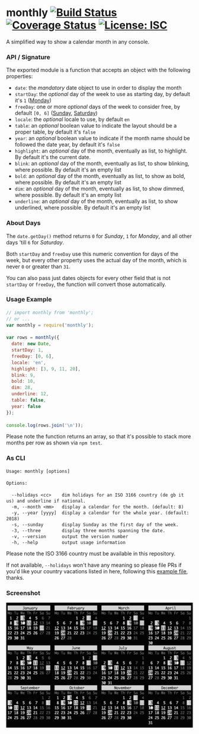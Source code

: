 # monthly [![Build Status](https://travis-ci.com/WebReflection/monthly.svg?branch=master)](https://travis-ci.com/WebReflection/monthly) [![Coverage Status](https://coveralls.io/repos/github/WebReflection/monthly/badge.svg?branch=master)](https://coveralls.io/github/WebReflection/monthly?branch=master) [![License: ISC](https://img.shields.io/badge/License-ISC-yellow.svg)](https://opensource.org/licenses/ISC)

A simplified way to show a calendar month in any console.

### API / Signature

The exported module is a function that accepts an object with the following properties:

  * `date`: the _mandatory_ date object to use in order to display the month
  * `startDay`: the _optional_ day of the week to use as starting day, by default it's `1` ([Monday](https://github.com/WebReflection/monthly#about-days))
  * `freeDay`: one or more _optional_ days of the week to consider free, by default `[0, 6]` ([Sunday](https://github.com/WebReflection/monthly#about-days), [Saturday](https://github.com/WebReflection/monthly#about-days))
  * `locale`: the _optional_ locale to use, by default `en`
  * `table`: an _optional_ boolean value to indicate the layout should be a proper table, by default it's `false`
  * `year`: an _optional_ boolean value to indicate if the month name should be followed the date year, by default it's `false`
  * `highlight`: an _optional_ day of the month, eventually as list, to highlight. By default it's the current date.
  * `blink`: an _optional_ day of the month, eventually as list, to show blinking, where possible. By default it's an empty list
  * `bold`: an _optional_ day of the month, eventually as list, to show as bold, where possible. By default it's an empty list
  * `dim`: an _optional_ day of the month, eventually as list, to show dimmed, where possible. By default it's an empty list
  * `underline`: an _optional_ day of the month, eventually as list, to show underlined, where possible. By default it's an empty list


### About Days

The `date.getDay()` method returns `0` for _Sunday_, `1` for _Monday_, and all other days 'till `6` for _Saturday_.

Both `startDay` and `freeDay` use this numeric convention for days of the week, but every other property uses the actual day of the month, which is never `0` or greater than `31`.

You can also pass just dates objects for every other field that is not `startDay` or `freeDay`, the function will convert those automatically.


### Usage Example

```js
// import monthly from 'monthly';
// or ...
var monthly = require('monthly');

var rows = monthly({
  date: new Date,
  startDay: 1,
  freeDay: [0, 6],
  locale: 'en',
  highlight: [3, 9, 11, 20],
  blink: 9,
  bold: 10,
  dim: 28,
  underline: 12,
  table: false,
  year: false
});

console.log(rows.join('\n'));
```

Please note the function returns an array, so that it's possible to stack more months per row as shown via `npm test`.

### As CLI

```
Usage: monthly [options]

Options:

  --holidays <cc>    dim holidays for an ISO 3166 country (de gb it us) and underline if national.
  -m, --month <mm>   display a calendar for the month. (default: 8)
  -y, --year [yyyy]  display a calendar for the whole year. (default: 2018)
  -s, --sunday       display Sunday as the first day of the week.
  -3, --three        display three months spanning the date.
  -v, --version      output the version number
  -h, --help         output usage information
```

Please note the ISO 3166 country must be available in this repository.

If not available, `--holidays` won't have any meaning so please file PRs if you'd like your country vacations listed in here, following this [example file](https://github.com/WebReflection/monthly/blob/master/holidays/.example/index.js), thanks.


### Screenshot

![the whole year in console](./screenshot.png)
